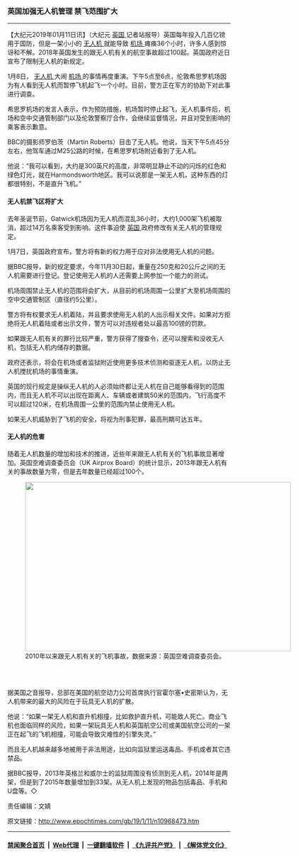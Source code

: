 ### 英国加强无人机管理 禁飞范围扩大
------------------------

<p>
 【大纪元2019年01月11日讯】（大纪元
 <a href="http://www.epochtimes.com/gb/tag/%E8%8B%B1%E5%9B%BD.html">
  英国
 </a>
 记者站报导）英国每年投入几百亿镑用于国防，但是一架小小的
 <a href="http://www.epochtimes.com/gb/tag/%E6%97%A0%E4%BA%BA%E6%9C%BA.html">
  无人机
 </a>
 就能导致
 <a href="http://www.epochtimes.com/gb/tag/%E6%9C%BA%E5%9C%BA.html">
  机场
 </a>
 瘫痪36个小时，许多人感到惊讶和不解。2018年英国发生的跟无人机有关的航空事故超过100起。英国政府近日宣布了限制无人机的新规定。
</p>
<p>
 1月8日，
 <a href="http://www.epochtimes.com/gb/tag/%E6%97%A0%E4%BA%BA%E6%9C%BA.html">
  无人机
 </a>
 大闹
 <a href="http://www.epochtimes.com/gb/tag/%E6%9C%BA%E5%9C%BA.html">
  机场
 </a>
 的事情再度重演。下午5点至6点，伦敦希思罗机场因为有人看到无人机而暂停飞机起飞一个小时。目前，警方正在军方的协助下对此事进行调查。
</p>
<p>
 希思罗机场的发言人表示，作为预防措施，机场暂时停止起飞，无人机事件后，机场和空中交通管制部门以及伦敦警察厅合作，会继续监督情况，并且对受到影响的乘客表示歉意。
</p>
<p>
 BBC的摄影师罗伯茨（Martin Roberts）目击了无人机。他说，当天下午5点45分左右，他驾车通过M25公路的时候，在希思罗机场附近看到了无人机。
</p>
<p>
 他说：“我可以看到，大约是300英尺的高度，非常明显静止不动的闪烁的红色和绿色灯光，就在Harmondsworth地区。我可以说那是一架无人机，这种东西的灯都很特别，不是直升飞机。”
</p>
<h4>
 无人机禁飞区将扩大
</h4>
<p>
 去年圣诞节前，Gatwick机场因为无人机而混乱36小时，大约1,000架飞机被取消，超过14万名乘客受到影响。这件事迫使
 <a href="http://www.epochtimes.com/gb/tag/%E8%8B%B1%E5%9B%BD.html">
  英国
 </a>
 政府修改有关无人机的管理规定。
</p>
<p>
 1月7日，英国政府宣布，警方将有新的权力用于应对非法使用无人机的问题。
</p>
<p>
 据BBC报导，新的规定要求，今年11月30日起，重量在250克和20公斤之间的无人机需要进行登记。登记使用无人机的人还需要上网参加一个能力的测试。
</p>
<p>
 机场周围禁止无人机的范围将会扩大，从目前的机场周围一公里扩大至机场周围的空中交通管制区（直径约5公里）。
</p>
<p>
 警方将有权要求无人机着陆，并且要求使用无人机的人出示相关文件。如果对方拒绝将无人机着陆或者出示文件，警方可以对违规者处以最高100镑的罚款。
</p>
<p>
 如果跟无人机有关的罪行比较严重，警方获得了搜查令，还可以搜索和没收无人机，包括无人机内储存的数据。
</p>
<p>
 政府还表示，将会在机场或者监狱附近使用更多技术侦测和驱逐无人机，以防止无人机搅扰机场的事情重演。
</p>
<p>
 英国的现行规定是操纵无人机的人必须始终都让无人机在自己能够看得到的范围内，而且无人机不可以出现在距离人、车辆或者建筑50米的范围内，飞行高度不可以超过120米，在机场周围一公里的范围内禁止使用无人机。
</p>
<p>
 如果无人机威胁到了飞机的安全，将视为刑事犯罪，最高刑期可达五年。
</p>
<h4>
 无人机的危害
</h4>
<p>
 随着无人机数量的增加和技术的推进，近些年来跟无人机有关的飞机事故显著增加。英国空难调查委员会（UK Airprox Board）的统计显示，2013年跟无人机有关的事故数量为零，但是去年数量已经超过100个。
</p>
<figure class="wp-caption aligncenter" id="attachment_10968483" style="width: 600px">
 <a href="http://i.epochtimes.com/assets/uploads/2019/01/UK893_A_02_UKnews_CB.jpg">
  <img alt="" class="size-full wp-image-10968483" height="382" src="http://i.epochtimes.com/assets/uploads/2019/01/UK893_A_02_UKnews_CB.jpg" width="600"/>
 </a>
 <br/><figcaption class="wp-caption-text">
  2010年以来跟无人机有关的飞机事故，数据来源：英国空难调查委员会。
 </figcaption><br/>
</figure><br/>
<p>
 据美国之音报导，总部在美国的航空动力公司首席执行官霍尔塞•史密斯认为，无人机带来的最大的风险在于玩具无人机的扩散。
</p>
<p>
 他说：“如果一架无人机和直升机相撞，比如救护直升机，可能致人死亡。商业飞机也面临同样的风险，如果一架玩具无人机和英国航空公司或美国航空公司的一架正在起飞的飞机相撞，可能会导致灾难性的引擎失灵。”
</p>
<p>
 而且无人机越来越多地被用于非法用途，比如向监狱里运送毒品、手机或者其它违禁品。
</p>
<p>
 据BBC报导，2013年英格兰和威尔士的监狱周围没有侦测到无人机，2014年是两架，但是到了2015年数量增加到33架。从无人机上发现的物品包括毒品、手机和U盘等。◇
</p>
<p>
 责任编辑：文婧
</p>

原文链接：http://www.epochtimes.com/gb/19/1/11/n10968473.htm


------------------------
#### [禁闻聚合首页](https://github.com/gfw-breaker/banned-news/blob/master/README.md) &nbsp;|&nbsp; [Web代理](https://github.com/gfw-breaker/open-proxy/blob/master/README.md) &nbsp;|&nbsp; [一键翻墙软件](https://github.com/gfw-breaker/nogfw/blob/master/README.md) &nbsp;|&nbsp; [《九评共产党》](https://github.com/gfw-breaker/9ping.md/blob/master/README.md#九评之一评共产党是什么) &nbsp;|&nbsp; [《解体党文化》](https://github.com/gfw-breaker/jtdwh.md/blob/master/README.md#绪论)